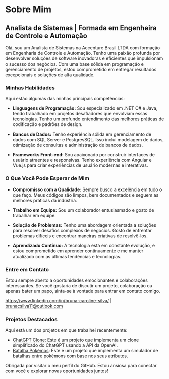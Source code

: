 # Sobre Mim

## Analista de Sistemas | Formada em Engenheira de Controle e Automação

Olá, sou um Analista de Sistemas na Accenture Brasil LTDA com formação em Engenharia de Controle e Automação. Tenho uma paixão profunda por desenvolver soluções de software inovadoras e eficientes que impulsionam o sucesso dos negócios. Com uma base sólida em programação e gerenciamento de projetos, estou comprometido em entregar resultados excepcionais e soluções de alta qualidade.

### Minhas Habilidades

Aqui estão algumas das minhas principais competências:

- **Linguagens de Programação:** Sou especializado em .NET C# e Java, tendo trabalhado em projetos desafiadores que envolviam essas tecnologias. Tenho um profundo entendimento das melhores práticas de codificação e padrões de design.

- **Bancos de Dados:** Tenho experiência sólida em gerenciamento de dados com SQL Server e PostgresSQL. Isso inclui modelagem de dados, otimização de consultas e administração de bancos de dados.

- **Frameworks Front-end:** Sou apaixonado por construir interfaces de usuário atraentes e responsivas. Tenho experiência com Angular e Vue.js para criar experiências de usuário modernas e interativas.

### O Que Você Pode Esperar de Mim

- **Compromisso com a Qualidade:** Sempre busco a excelência em tudo o que faço. Meus códigos são limpos, bem documentados e seguem as melhores práticas da indústria.

- **Trabalho em Equipe:** Sou um colaborador entusiasmado e gosto de trabalhar em equipe.

- **Solução de Problemas:** Tenho uma abordagem orientada a soluções para resolver desafios complexos de negócios. Gosto de enfrentar problemas difíceis e encontrar maneiras criativas de resolvê-los.

- **Aprendizado Contínuo:** A tecnologia está em constante evolução, e estou comprometido em aprender continuamente e me manter atualizado com as últimas tendências e tecnologias.

### Entre em Contato

Estou sempre aberto a oportunidades emocionantes e colaborações interessantes. Se você gostaria de discutir um projeto, colaboração ou apenas bater um papo, sinta-se à vontade para entrar em contato comigo.

https://www.linkedin.com/in/bruna-caroline-silva/ | brunacsilva11@outlook.com

### Projetos Destacados

Aqui está um dos projetos em que trabalhei recentemente:

- [ChatGPT Clone](https://github.com/brunacsilva99/ChatGPT-Clone): Este é um projeto que implementa um clone simplificado do ChatGPT usando a API da OpenAI.
- [Batalha Pokémos](https://github.com/brunacsilva99/Batalha-Pokemon): Este é um projeto que implementa um simulador de batalhas entre pokémons com base nos seus atributos.

Obrigada por visitar o meu perfil do GitHub. Estou ansiosa para conectar com você e explorar novas oportunidades juntos!

